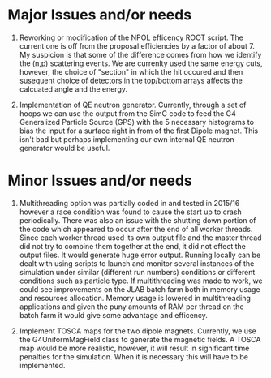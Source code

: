 # Major Issues and/or needs

1. Reworking or modification of the NPOL efficency ROOT script.  The current one is off from the proposal efficiencies by a factor of about 7.  My suspicion is that some of the difference comes from how we identify the (n,p) scattering events.  We are currenlty used the same energy cuts, however, the choice of "section" in which the hit occured and then susequent choice of detectors in the top/bottom arrays affects the calcuated angle and the energy. 

2. Implementation of QE neutron generator.  Currently, through a set of hoops we can use the output from the SimC code to feed the G4 Generalized Particle Source (GPS) with the 5 necessary histograms to bias the input for a surface right in from of the first Dipole magnet. This isn't bad but perhaps implementing our own internal QE neutron generator would be useful. 

# Minor Issues and/or needs

1. Multithreading option was partially coded in and tested in 2015/16 however a race condition was found to cause the start up to crash periodically. There was also an issue with the shutting down portion of the code which appeared to occur after the end of all worker threads.  Since each worker thread used its own output file and the master thread did not try to combine them together at the end, it did not effect the output files.  It would generate huge error output. Running locally can be dealt with using scripts to launch and monitor several instances of the simulation under similar (different run numbers) conditions or different conditions such as particle type.  If multithreading was made to work, we could see improvements on the JLAB batch farm both in memory usage and resources allocation.  Memory usage is lowered in multithreading applications and given the puny amounts of RAM per thread on the batch farm it would give some advantage and efficency.  

2. Implement TOSCA maps for the two dipole magnets.  Currently, we use the G4UniformMagField class to generate the magnetic fields.  A TOSCA map would be more realistic, however, it will result in significant time penalties for the simulation.  When it is necessary this will have to be implemented. 
